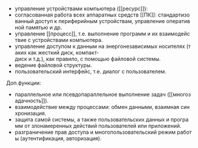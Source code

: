 -   управление устройствами компьютера ([[ресурс]]):
- согласованная работа всех аппаратных средств [[ПК]]: стандартизованный доступ к периферийным устройствам, управление оперативной памятью и др.
-   управление [[процесс]], т.е. выполнение программ и их взаимодействие с устройствами компьютера.
-   управление доступом к данным на энергонезависимых носителях (таких как жесткий диск, компакт-диск и т.д.), как правило, с помощью файловой системы.
-   ведение файловой структуры.
-   пользовательский интерфейс, т.е. диалог с пользователем.

Доп.функции:

-   параллельное или псевдопараллельное выполнение задач ([[многозадачность]]).
-   взаимодействие между процессами: обмен данными, взаимная синхронизация.
-   защита самой системы, а также пользовательских данных и программ от злонамеренных действий пользователей или приложений.
-   разграничение прав доступа и многопользовательский режим работы (аутентификация, авторизация).
